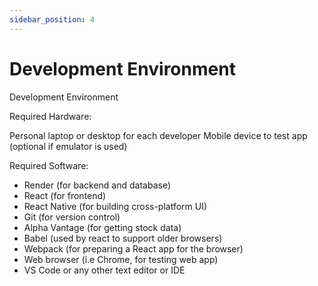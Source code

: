 ```yaml
---
sidebar_position: 4
---
```


# Development Environment
Development Environment

Required Hardware:

Personal laptop or desktop for each developer
Mobile device to test app (optional if emulator is used)

Required Software:

- Render (for backend and database)
- React (for frontend)
- React Native (for building cross-platform UI)
- Git (for version control)
- Alpha Vantage (for getting stock data)
- Babel (used by react to support older browsers)
- Webpack (for preparing a React app for the browser)
- Web browser (i.e Chrome, for testing web app)
- VS Code or any other text editor or IDE

